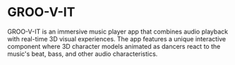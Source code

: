 # GROO-V-IT
GROO-V-IT is an immersive music player app that combines audio playback with real-time 3D visual experiences. The app features a unique interactive component where 3D character models animated as dancers react to the music's beat, bass, and other audio characteristics.
